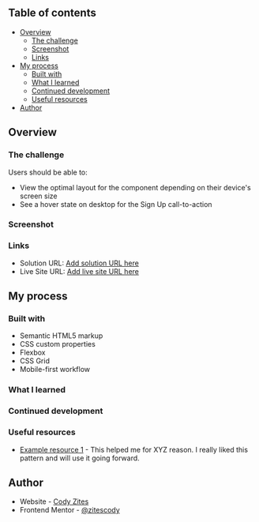
## Table of contents

- [Overview](#overview)
  - [The challenge](#the-challenge)
  - [Screenshot](#screenshot)
  - [Links](#links)
- [My process](#my-process)
  - [Built with](#built-with)
  - [What I learned](#what-i-learned)
  - [Continued development](#continued-development)
  - [Useful resources](#useful-resources)
- [Author](#author)


## Overview

### The challenge

Users should be able to:

- View the optimal layout for the component depending on their device's screen size
- See a hover state on desktop for the Sign Up call-to-action


### Screenshot



### Links

- Solution URL: [Add solution URL here](https://your-solution-url.com)
- Live Site URL: [Add live site URL here](https://your-live-site-url.com)

## My process

### Built with

- Semantic HTML5 markup
- CSS custom properties
- Flexbox
- CSS Grid
- Mobile-first workflow


### What I learned



### Continued development



### Useful resources

- [Example resource 1](https://www.example.com) - This helped me for XYZ reason. I really liked this pattern and will use it going forward.


## Author

- Website - [Cody Zites](https://github.com/zitescody)
- Frontend Mentor - [@zitescody](https://www.frontendmentor.io/profile/zitescody)


